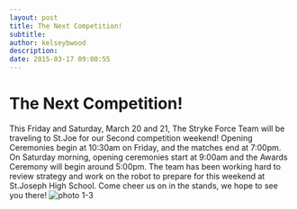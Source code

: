 ```yaml
---
layout: post
title: The Next Competition!
subtitle:
author: kelseybwood
description:
date: 2015-03-17 09:00:55
---
```


# The Next Competition!

This Friday and Saturday, March 20 and 21, The Stryke Force Team will be traveling to St.Joe for our Second competition weekend! Opening Ceremonies begin at 10:30am on Friday, and the matches end at 7:00pm. On Saturday morning, opening ceremonies start at 9:00am and the Awards Ceremony will begin around 5:00pm. The team has been working hard to review strategy and work on the robot to prepare for this weekend at St.Joseph High School. Come cheer us on in the stands, we hope to see you there! ![photo 1-3](/wp-content/uploads/2015/03/photo-1-3-577x1024.png)
